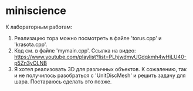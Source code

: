 # miniscience

К лабораторным работам:
1. Реализацию тора можно посмотреть в файле 'torus.cpp' и 'krasota.cpp'.
2. Код см. в файле 'mymain.cpp'. Ссылка на видео: https://www.youtube.com/playlist?list=PLhjwdmyUGdqkmh4wHiLU40-p5Zn3yOLNB
3. Я хотел реализовать 3D для различных объектов. К сожалению, так и не получилось разобраться с 'UnitDiscMesh' и решить задачу для шара. Постараюсь сделать это позже.